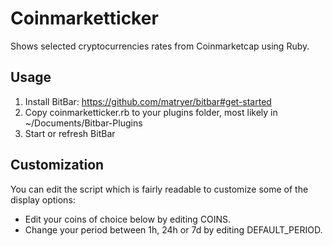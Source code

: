 # Coinmarketticker

Shows selected cryptocurrencies rates from Coinmarketcap using Ruby.

## Usage

1. Install BitBar: https://github.com/matryer/bitbar#get-started
2. Copy coinmarketticker.rb to your plugins folder, most likely in ~/Documents/Bitbar-Plugins
3. Start or refresh BitBar

## Customization

You can edit the script which is fairly readable to customize some of the display options:

* Edit your coins of choice below by editing COINS.
* Change your period between 1h, 24h or 7d by editing DEFAULT_PERIOD.
